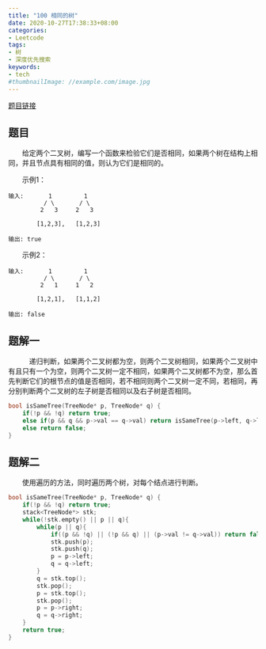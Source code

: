 ```yaml
---
title: "100 相同的树"
date: 2020-10-27T17:38:33+08:00
categories:
- Leetcode
tags:
- 树
- 深度优先搜索
keywords:
- tech
#thumbnailImage: //example.com/image.jpg
---
```

[题目链接](https://leetcode-cn.com/problems/same-tree/)
<!--more-->
## 题目
　　给定两个二叉树，编写一个函数来检验它们是否相同，如果两个树在结构上相同，并且节点具有相同的值，则认为它们是相同的。

　　示例1：
```
输入:       1         1
          / \       / \
         2   3     2   3

        [1,2,3],   [1,2,3]

输出: true
```

　　示例2：
```
输入:       1         1
          / \       / \
         2   1     1   2

        [1,2,1],   [1,1,2]

输出: false
```

## 题解一
　　　递归判断，如果两个二叉树都为空，则两个二叉树相同，如果两个二叉树中有且只有一个为空，则两个二叉树一定不相同，如果两个二叉树都不为空，那么首先判断它们的根节点的值是否相同，若不相同则两个二叉树一定不同，若相同，再分别判断两个二叉树的左子树是否相同以及右子树是否相同。

```cpp
bool isSameTree(TreeNode* p, TreeNode* q) {
    if(!p && !q) return true;
    else if(p && q && p->val == q->val) return isSameTree(p->left, q->left) && isSameTree(p->right, q->right);
    else return false;
}
```

## 题解二
　　使用遍历的方法，同时遍历两个树，对每个结点进行判断。

```cpp
bool isSameTree(TreeNode* p, TreeNode* q) {
    if(!p && !q) return true;
    stack<TreeNode*> stk;
    while(!stk.empty() || p || q){
        while(p || q){
            if((p && !q) || (!p && q) || (p->val != q->val)) return false;
            stk.push(p);
            stk.push(q);
            p = p->left;
            q = q->left;
        }
        q = stk.top();
        stk.pop();
        p = stk.top();
        stk.pop();
        p = p->right;
        q = q->right;
    }
    return true;
}
```